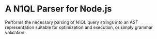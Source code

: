 # A N1QL Parser for Node.js

Performs the necessary parsing of N1QL query strings into an AST representation
suitable for optimization and execution, or simply grammar validation.
